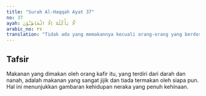 ```yaml
---
title: "Surah Al-Haqqah Ayat 37"
no: 37
ayah: لَّا يَأْكُلُهٗٓ اِلَّا الْخَاطِـُٔوْنَ ࣖ 
arabic_no: ٣٧
translation: "Tidak ada yang memakannya kecuali orang-orang yang berdosa. "
---
```


## Tafsir

Makanan yang dimakan oleh orang kafir itu, yang terdiri dari darah dan nanah, adalah makanan yang sangat jijik dan tiada termakan oleh siapa pun. Hal ini menunjukkan gambaran kehidupan neraka yang penuh kehinaan.